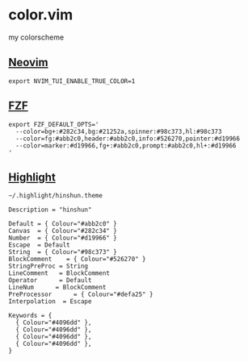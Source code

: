 # color.vim
my colorscheme

## [Neovim](https://github.com/neovim/neovim)
```
export NVIM_TUI_ENABLE_TRUE_COLOR=1
```

## [FZF](https://github.com/junegunn/fzf)
```
export FZF_DEFAULT_OPTS='
  --color=bg+:#282c34,bg:#21252a,spinner:#98c373,hl:#98c373
  --color=fg:#abb2c0,header:#abb2c0,info:#526270,pointer:#d19966
  --color=marker:#d19966,fg+:#abb2c0,prompt:#abb2c0,hl+:#d19966
'
```

## [Highlight](http://www.andre-simon.de/doku/highlight/en/highlight.php)
`~/.highlight/hinshun.theme`
```
Description = "hinshun"

Default	= { Colour="#abb2c0" }
Canvas	= { Colour="#282c34" }
Number	= { Colour="#d19966" }
Escape	= Default
String	= { Colour="#98c373" }
BlockComment	= { Colour="#526270" }
StringPreProc = String
LineComment   = BlockComment
Operator      = Default
LineNum      = BlockComment
PreProcessor      = { Colour="#defa25" }
Interpolation  = Escape

Keywords = {
  { Colour="#4096dd" },
  { Colour="#4096dd" },
  { Colour="#4096dd" },
  { Colour="#4096dd" },
}
```
